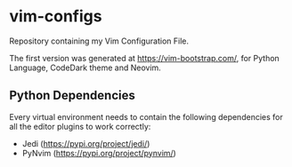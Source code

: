 # vim-configs

Repository containing my Vim Configuration File. 

The first version was generated at https://vim-bootstrap.com/, for Python Language, CodeDark theme and Neovim.

## Python Dependencies

Every virtual environment needs to contain the following dependencies for all the editor plugins to work correctly:
- Jedi (https://pypi.org/project/jedi/)
- PyNvim (https://pypi.org/project/pynvim/)
